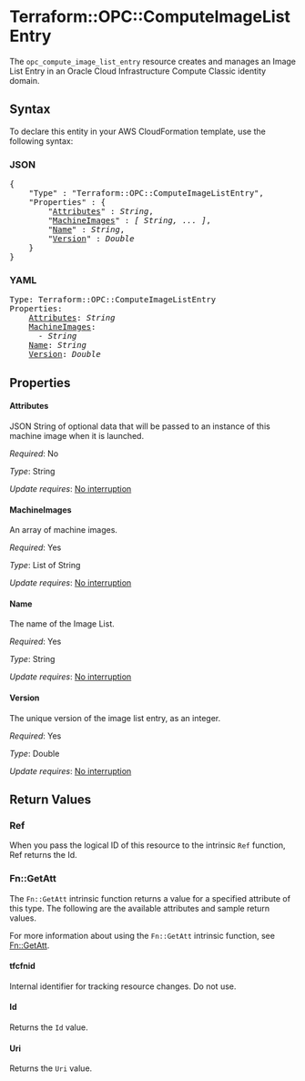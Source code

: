 # Terraform::OPC::ComputeImageListEntry

The ``opc_compute_image_list_entry`` resource creates and manages an Image List Entry in an Oracle Cloud Infrastructure Compute Classic identity domain.

## Syntax

To declare this entity in your AWS CloudFormation template, use the following syntax:

### JSON

<pre>
{
    "Type" : "Terraform::OPC::ComputeImageListEntry",
    "Properties" : {
        "<a href="#attributes" title="Attributes">Attributes</a>" : <i>String</i>,
        "<a href="#machineimages" title="MachineImages">MachineImages</a>" : <i>[ String, ... ]</i>,
        "<a href="#name" title="Name">Name</a>" : <i>String</i>,
        "<a href="#version" title="Version">Version</a>" : <i>Double</i>
    }
}
</pre>

### YAML

<pre>
Type: Terraform::OPC::ComputeImageListEntry
Properties:
    <a href="#attributes" title="Attributes">Attributes</a>: <i>String</i>
    <a href="#machineimages" title="MachineImages">MachineImages</a>: <i>
      - String</i>
    <a href="#name" title="Name">Name</a>: <i>String</i>
    <a href="#version" title="Version">Version</a>: <i>Double</i>
</pre>

## Properties

#### Attributes

JSON String of optional data that will be passed to an instance of this machine image when it is launched.

_Required_: No

_Type_: String

_Update requires_: [No interruption](https://docs.aws.amazon.com/AWSCloudFormation/latest/UserGuide/using-cfn-updating-stacks-update-behaviors.html#update-no-interrupt)

#### MachineImages

An array of machine images.

_Required_: Yes

_Type_: List of String

_Update requires_: [No interruption](https://docs.aws.amazon.com/AWSCloudFormation/latest/UserGuide/using-cfn-updating-stacks-update-behaviors.html#update-no-interrupt)

#### Name

The name of the Image List.

_Required_: Yes

_Type_: String

_Update requires_: [No interruption](https://docs.aws.amazon.com/AWSCloudFormation/latest/UserGuide/using-cfn-updating-stacks-update-behaviors.html#update-no-interrupt)

#### Version

The unique version of the image list entry, as an integer.

_Required_: Yes

_Type_: Double

_Update requires_: [No interruption](https://docs.aws.amazon.com/AWSCloudFormation/latest/UserGuide/using-cfn-updating-stacks-update-behaviors.html#update-no-interrupt)

## Return Values

### Ref

When you pass the logical ID of this resource to the intrinsic `Ref` function, Ref returns the Id.

### Fn::GetAtt

The `Fn::GetAtt` intrinsic function returns a value for a specified attribute of this type. The following are the available attributes and sample return values.

For more information about using the `Fn::GetAtt` intrinsic function, see [Fn::GetAtt](https://docs.aws.amazon.com/AWSCloudFormation/latest/UserGuide/intrinsic-function-reference-getatt.html).

#### tfcfnid

Internal identifier for tracking resource changes. Do not use.

#### Id

Returns the <code>Id</code> value.

#### Uri

Returns the <code>Uri</code> value.

